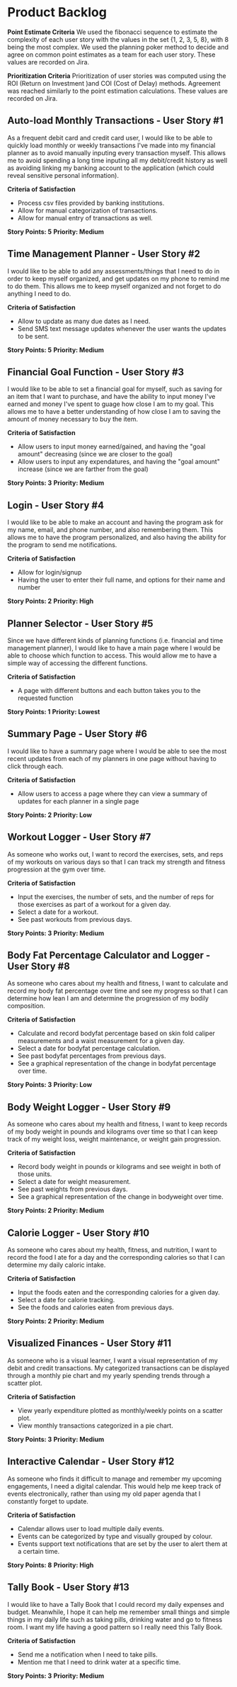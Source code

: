 # Product Backlog

**Point Estimate Criteria**
We used the fibonacci sequence to estimate the complexity of each user story with the values in the set {1, 2, 3, 5, 8}, with 8 being the most complex. We used the planning poker method to decide and agree on common point estimates as a team for each user story. These values are recorded on Jira.

**Prioritization Criteria**
Prioritization of user stories was computed using the ROI (Return on Investment )and COI (Cost of Delay) methods. Agreement was reached similarly to the point estimation calculations. These values are recorded on Jira.

## Auto-load Monthly Transactions  - User Story #1

As a frequent debit card and credit card user, I would like to be able to quickly load monthly or weekly transactions I've made into my financial planner as to avoid manually inputing every transaction myself. This allows me to avoid spending a long time inputing all my debit/credit history as well
as avoiding linking my banking account to the application (which could reveal sensitive personal information).

**Criteria of Satisfaction**
- Process csv files provided by banking institutions.
- Allow for manual categorization of transactions.
- Allow for manual entry of transactions as well.

**Story Points: 5**
**Priority: Medium**

## Time Management Planner - User Story #2

I would like to be able to add any assessments/things that I need to do in order to keep myself organized, and get updates on my phone to remind me to do them. This allows me to keep myself organized and not forget to do anything I need to do.

**Criteria of Satisfaction**
- Allow to update as many due dates as I need.
- Send SMS text message updates whenever the user wants the updates to be sent.

**Story Points: 5**
**Priority: Medium**

## Financial Goal Function - User Story #3

I would like to be able to set a financial goal for myself, such as saving for an item that I want to purchase, and have the ability to input money I've earned and money I've spent to guage how close I am to my goal. This allows me to have a better understanding of how close I am to saving the amount of money necessary to buy the item.

**Criteria of Satisfaction**
- Allow users to input money earned/gained, and having the "goal amount" decreasing (since we are closer to the goal)
- Allow users to input any expendatures, and having the "goal amount" increase (since we are farther from the goal)

**Story Points: 3**
**Priority: Medium**

## Login - User Story #4

I would like to be able to make an account and having the program ask for my name, email, and phone number, and also remembering them. This allows me to have the program personalized, and also having the ability for the program to send me notifications.

**Criteria of Satisfaction**

- Allow for login/signup 
- Having the user to enter their full name, and options for their name and number

**Story Points: 2**
**Priority: High**

## Planner Selector - User Story #5

Since we have different kinds of planning functions (i.e. financial and time management planner), I would like to have a main page where I would be able to choose which function to access. This would allow me to have a simple way of accessing the different functions.

**Criteria of Satisfaction**
- A page with different buttons and each button takes you to the requested function

**Story Points: 1**
**Priority: Lowest**

## Summary Page - User Story #6

I would like to have a summary page where I would be able to see the most recent updates from each of my planners in one page without having to click through each.

**Criteria of Satisfaction**
- Allow users to access a page where they can view a summary of updates for each planner in a single page

**Story Points: 2**
**Priority: Low**

## Workout Logger - User Story #7

As someone who works out, I want to record the exercises, sets, and reps of my workouts on various days so that I can track my strength and fitness progression at the gym over time.

**Criteria of Satisfaction**
- Input the exercises, the number of sets, and the number of reps for those exercises as part of a workout for a given day.
- Select a date for a workout.
- See past workouts from previous days. 

**Story Points: 3**
**Priority: Medium**

## Body Fat Percentage Calculator and Logger - User Story #8

As someone who cares about my health and fitness, I want to calculate and record my body fat percentage over time and see my progress so that I can determine how lean I am and determine the progression of my bodily composition.

**Criteria of Satisfaction**
- Calculate and record bodyfat percentage based on skin fold caliper measurements and a waist measurement for a given day.
- Select a date for bodyfat percentage calculation.
- See past bodyfat percentages from previous days.
- See a graphical representation of the change in bodyfat percentage over time.

**Story Points: 3**
**Priority: Low**

## Body Weight Logger - User Story #9
As someone who cares about my health and fitness, I want to keep records of my body weight in pounds and kilograms over time so that I can keep track of my weight loss, weight maintenance, or weight gain progression.

**Criteria of Satisfaction**
- Record body weight in pounds or kilograms and see weight in both of those units.
- Select a date for weight measurement.
- See past weights from previous days.
- See a graphical representation of the change in bodyweight over time.

**Story Points: 2**
**Priority: Medium**

## Calorie Logger - User Story #10
As someone who cares about my health, fitness, and nutrition, I want to record the food I ate for a day and the corresponding calories so that I can determine my daily caloric intake.

**Criteria of Satisfaction**
- Input the foods eaten and the corresponding calories for a given day.
- Select a date for calorie tracking.
- See the foods and calories eaten from previous days.

**Story Points: 2**
**Priority: Medium**

## Visualized Finances - User Story #11
As someone who is a visual learner, I want a visual representation of my debit and credit transactions. My categorized transactions can be displayed through a monthly pie chart and my yearly spending trends through a scatter plot.

**Criteria of Satisfaction**
- View yearly expenditure plotted as monthly/weekly points on a scatter plot.
- View monthly transactions categorized in a pie chart.

**Story Points: 3**
**Priority: Medium**

## Interactive Calendar - User Story #12
As someone who finds it difficult to manage and remember my upcoming engagements, I need a digital calendar. This would help me keep track of events electronically, rather than using my old paper agenda that I constantly forget to update. 

**Criteria of Satisfaction**
- Calendar allows user to load multiple daily events.
- Events can be categorized by type and visually grouped by colour.
- Events support text notifications that are set by the user to alert them at a certain time. 

**Story Points: 8**
**Priority: High**

## Tally Book - User Story #13
I would like to have a Tally Book that I could record my daily expenses and budget. Meanwhile, I hope it can help me remember small things and simple things in my daily life such as taking pills, drinking water and go to fitness room. I want my life having a good pattern so I really need this Tally Book.

**Criteria of Satisfaction**
- Send me a notification when I need to take pills. 
- Mention me that I need to drink water at a specific time.

**Story Points: 3**
**Priority: Medium**